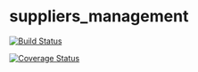 # suppliers_management

[![Build Status](https://travis-ci.org/evbeda/suppliers_management.svg?branch=master)](https://travis-ci.org/evbeda/suppliers_management)

[![Coverage Status](https://coveralls.io/repos/github/evbeda/suppliers_management/badge.svg?branch=master)](https://coveralls.io/github/evbeda/suppliers_management?branch=master)